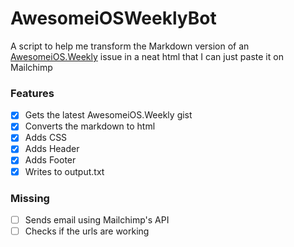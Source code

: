 # AwesomeiOSWeeklyBot
A script to help me transform the Markdown version of an [AwesomeiOS.Weekly](http://weekly.awesomeios.com/) issue in a neat html that I can just paste it on Mailchimp

### Features
-[x] Gets the latest AwesomeiOS.Weekly gist
-[x] Converts the markdown to html
-[x] Adds CSS
-[x] Adds Header
-[x] Adds Footer
-[x] Writes to output.txt

### Missing
-[ ] Sends email using Mailchimp's API
-[ ] Checks if the urls are working
